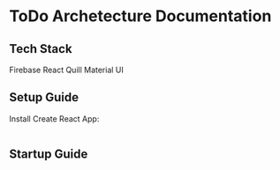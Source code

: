 # ToDo Archetecture Documentation

## Tech Stack

Firebase
React Quill
Material UI

## Setup Guide
Install Create React App:
```npx create-react-app my-app
```

## Startup Guide